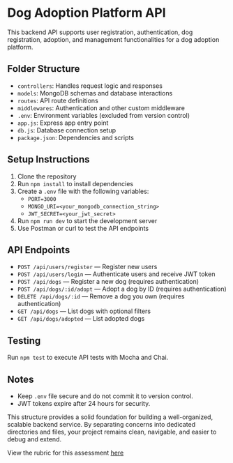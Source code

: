 # Dog Adoption Platform API

This backend API supports user registration, authentication, dog registration, adoption, and management functionalities for a dog adoption platform.

## Folder Structure

- `controllers`: Handles request logic and responses  
- `models`: MongoDB schemas and database interactions  
- `routes`: API route definitions  
- `middlewares`: Authentication and other custom middleware  
- `.env`: Environment variables (excluded from version control)  
- `app.js`: Express app entry point  
- `db.js`: Database connection setup  
- `package.json`: Dependencies and scripts  

## Setup Instructions

1. Clone the repository  
2. Run `npm install` to install dependencies  
3. Create a `.env` file with the following variables:  
   - `PORT=3000`  
   - `MONGO_URI=<your_mongodb_connection_string>`  
   - `JWT_SECRET=<your_jwt_secret>`  
4. Run `npm run dev` to start the development server  
5. Use Postman or curl to test the API endpoints

## API Endpoints

- `POST /api/users/register` — Register new users  
- `POST /api/users/login` — Authenticate users and receive JWT token  
- `POST /api/dogs` — Register a new dog (requires authentication)  
- `POST /api/dogs/:id/adopt` — Adopt a dog by ID (requires authentication)  
- `DELETE /api/dogs/:id` — Remove a dog you own (requires authentication)  
- `GET /api/dogs` — List dogs with optional filters  
- `GET /api/dogs/adopted` — List adopted dogs

## Testing

Run `npm test` to execute API tests with Mocha and Chai.

## Notes

- Keep `.env` file secure and do not commit it to version control.  
- JWT tokens expire after 24 hours for security.


This structure provides a solid foundation for building a well-organized, scalable backend service. By separating concerns into dedicated directories and files, your project remains clean, navigable, and easier to debug and extend.

View the rubric for this assessment [here](https://storage.googleapis.com/hatchways.appspot.com/employers/springboard/student_rubrics/Dog%20Adoption%20Platform%20Rubric.pdf)
